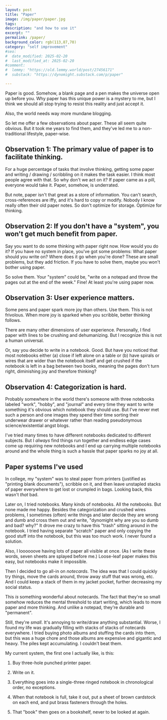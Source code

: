```yaml
---
layout: post
title: "Paper"
image: /img/paper/paper.jpg
tags: 
description: "and how to use it"
excerpt: ""
permalink: /paper/
background_color: rgb(113,87,70)
category: "self improvement"
#seo:
#  date_modified: 2025-02-20
#  last_modified_at: 2025-02-20
#comment:
#  lemmy: "https://old.lemmy.world/post/27456171"
#  substack: "https://dynomight.substack.com/p/paper"

---
```


Paper is good. Somehow, a blank page and a pen makes the universe open up before you. Why paper has this unique power is a mystery to me, but I think we should all stop trying to resist this reality and just accept it.

Also, the world needs way more mundane blogging.

So let me offer a few observations about paper. These all seem quite obvious. But it took me years to find them, and they've led me to a non-traditional lifestyle, paper-wise.

## Observation 1: The primary value of paper is to facilitate thinking.

For a huge percentage of tasks that involve thinking, getting some paper and writing / drawing / scribbling on it makes the task easier. I think most people agree with that. So why don't we act on it? If paper came as a pill, everyone would take it. Paper, somehow, is underrated.

But note, paper isn't that great as a store of information. You can't search, cross-references are iffy, and it's hard to copy or modify. Nobody I know really often their old paper notes. So don't optimize for storage. Optimize for thinking.

## Observation 2: If you don't have a "system", you won't get much benefit from paper.

Say you want to do some thinking with paper right now. How would you do it? If you have no system in place, you've got some problems: What paper should you write on? Where does it go when you're done? These are small problems, but they add friction. If you have to solve them, maybe you won't bother using paper.

So solve them. Your "system" could be, "write on a notepad and throw the pages out at the end of the week." Fine! At least you're using paper now.

## Observation 3: User experience matters.

Some pens and paper spark more joy than others. Use them. This is not frivolous. When more joy is sparked when you scribble, better thinking follows.

There are many other dimensions of user experience. Personally, I find paper with lines to be crushing and dehumanizing. But I recognize this is not a human universal.

Or, say you decide to write in a notebook. Good. But have you noticed that most notebooks either (a) close if left alone on a table or (b) have spirals or wires that are wider than the notebook itself and get crushed if the notebook is left in a bag between two books, meaning the pages don't turn right, diminishing joy and therefore thinking?

## Observation 4: Categorization is hard.

Probably somewhere in the world there's someone with three notebooks labeled "work", "hobby", and "journal" and every time they want to write something it's obvious which notebook they should use. But I've never met such a person and one images they spend their time sorting their underwear drawer or whatever rather than reading pseudonymous science/existential angst blogs.

I've tried many times to have different notebooks dedicated to different subjects. But I *always* find things run together and endless edge cases come up requiring new notebooks and I end up carrying multiple notebooks around and the whole thing is such a hassle that paper sparks no joy at all.

## Paper systems I've used

In college, my "system" was to steal paper from printers (justified as "printing blank documents"), scribble on it, and then leave unstapled stacks of paper everywhere to get lost or crumpled in bags. Looking back, this wasn't *that* bad.

Later on, I tried notebooks. Many kinds of notebooks. All the notebooks. But none made me happy. Besides the categorization and crushed wires problems, I sometimes (often) write things and later decide they are wrong and dumb and cross them out and write, "dynomight why are you so dumb and bad? why?" It drove me crazy to have this "trash" sitting around in the notebook. I tried having separate "scratch" paper and only copying the good stuff into the notebook, but this was too much work. I never found a solution.

Also, I loooooove having lots of paper all visible at once. (As I write these words, seven sheets are splayed before me.) Loose-leaf paper makes this easy, but notebooks make it impossible.

Then I decided to go all-in on *notecards*. The idea was that I could quickly try things, move the cards around, throw away stuff that was wrong, etc. And I could keep a stack of them in my jacket pocket, further decreasing my social status.

This *is* something wonderful about notecards. The fact that they're so small somehow reduces the mental threshold to start writing, which leads to more paper and more thinking. And unlike a notepad, they're durable and "permanent".

Still, they're *small*. It's annoying to write/draw anything substantial. Worse, I found my life was gradually filling with stacks of stacks of notecards everywhere. I tried buying photo albums and stuffing the cards into them, but this was a huge chore and those albums are expensive and gigantic and heavy. The piles kept accumulating. I couldn't beat them.

My current system, the first one I actually like, is this:

1. Buy three-hole punched printer paper.

2. Write on it.

3. Everything goes into a single-three ringed notebook in chronological order, no exceptions.

4. When that notebook is full, take it out, put a sheet of brown cardstock on each end, and put brass fasteners through the holes.

5. That "book" then goes on a bookshelf, never to be looked at again.